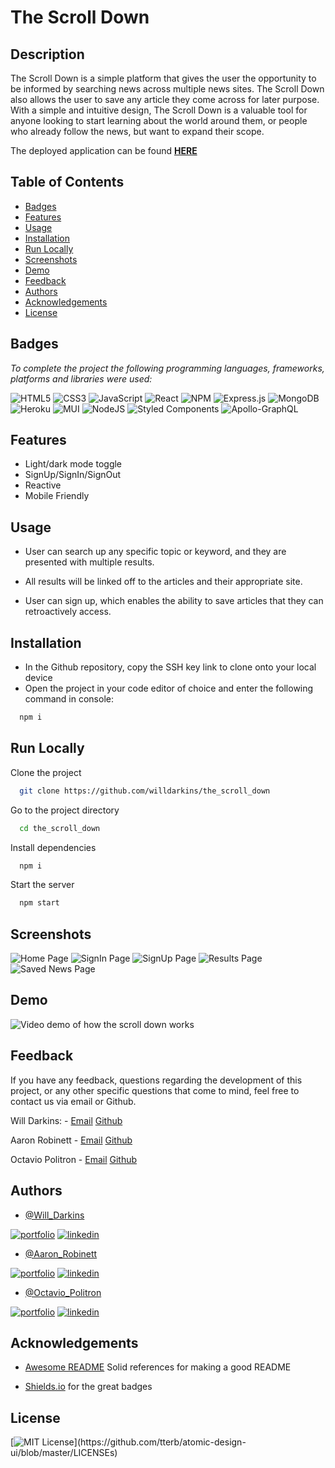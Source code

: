 # The Scroll Down



## Description 

The Scroll Down is a simple platform that gives the user the opportunity to be informed by searching news across multiple news sites. The Scroll Down also allows the user to save any article they come across for later purpose. With a simple and intuitive design, The Scroll Down is a valuable tool for anyone looking to start learning about the world around them, or people who already follow the news, but want to expand their scope.  

The deployed application can be found **[HERE](https://the-scroll-down.herokuapp.com/)**


## Table of Contents

* [Badges](#badges)
* [Features](#features)
* [Usage](#usage)
* [Installation](#installation)
* [Run Locally](#runlocally)
* [Screenshots](#screenshots)
* [Demo](#demo)
* [Feedback](#feedback)
* [Authors](#authors)
* [Acknowledgements](#acknowledgements)
* [License](#license)
## Badges
 
*To complete the project the following programming languages, frameworks, platforms and libraries were used:*

![HTML5](https://img.shields.io/badge/html5-%23E34F26.svg?style=for-the-badge&logo=html5&logoColor=white)
![CSS3](https://img.shields.io/badge/css3-%231572B6.svg?style=for-the-badge&logo=css3&logoColor=white)
![JavaScript](https://img.shields.io/badge/javascript-%23323330.svg?style=for-the-badge&logo=javascript&logoColor=%23F7DF1E)
![React](https://img.shields.io/badge/react-%2320232a.svg?style=for-the-badge&logo=react&logoColor=%2361DAFB)
![NPM](https://img.shields.io/badge/NPM-%23000000.svg?style=for-the-badge&logo=npm&logoColor=white)
![Express.js](https://img.shields.io/badge/express.js-%23404d59.svg?style=for-the-badge&logo=express&logoColor=%2361DAFB)
![MongoDB](https://img.shields.io/badge/MongoDB-%234ea94b.svg?style=for-the-badge&logo=mongodb&logoColor=white)
![Heroku](https://img.shields.io/badge/heroku-%23430098.svg?style=for-the-badge&logo=heroku&logoColor=white)
![MUI](https://img.shields.io/badge/MUI-%230081CB.svg?style=for-the-badge&logo=material-ui&logoColor=white)
![NodeJS](https://img.shields.io/badge/node.js-6DA55F?style=for-the-badge&logo=node.js&logoColor=white)
![Styled Components](https://img.shields.io/badge/styled--components-DB7093?style=for-the-badge&logo=styled-components&logoColor=white)
![Apollo-GraphQL](https://img.shields.io/badge/-ApolloGraphQL-311C87?style=for-the-badge&logo=apollo-graphql)

## Features

- Light/dark mode toggle
- SignUp/SignIn/SignOut
- Reactive
- Mobile Friendly


## Usage

- User can search up any specific topic or keyword, and they are presented with multiple results.

- All results will be linked off to the articles and their appropriate site.

- User can sign up, which enables the ability to save articles that they can retroactively access.


## Installation



- In the Github repository, copy the SSH key link to clone onto your local device
- Open the project in your code editor of choice and enter the following command in console:
```bash
  npm i
```
    
## Run Locally

Clone the project

```bash
  git clone https://github.com/willdarkins/the_scroll_down
```

Go to the project directory

```bash
  cd the_scroll_down
```

Install dependencies

```bash
  npm i
```

Start the server

```bash
  npm start
```


## Screenshots

![Home Page](media/Home_Page.PNG)
![SignIn Page](media/SignIn.PNG)
![SignUp Page](media/SignUp.PNG)
![Results Page](media/Results.PNG)
![Saved News Page](media/Saved_News.PNG)


## Demo

![Video demo of how the scroll down works](media/The_Scroll_Down.gif)




## Feedback

If you have any feedback, questions regarding the development of this project, or any other specific questions that come to mind, feel free to contact us via email or Github.

Will Darkins: - [Email](mailto:willdarkins@gmail.com) [Github](https://github.com/willdarkins)

Aaron Robinett - [Email](mailto:aaronrobinett@gmail.com) [Github](https://github.com/aaronRobinett)

Octavio Politron - [Email](mailto:octavio.poiltron@gmail.com) [Github](https://github.com/Octavio258)




## Authors

- [@Will_Darkins](https://github.com/willdarkins)

[![portfolio](https://img.shields.io/badge/my_portfolio-000?style=for-the-badge&logo=ko-fi&logoColor=white)](https://.com/)
[![linkedin](https://img.shields.io/badge/linkedin-0A66C2?style=for-the-badge&logo=linkedin&logoColor=white)](https://.com/)


- [@Aaron_Robinett](https://github.com/aaronRobinett)

[![portfolio](https://img.shields.io/badge/my_portfolio-000?style=for-the-badge&logo=ko-fi&logoColor=white)](https://.com/)
[![linkedin](https://img.shields.io/badge/linkedin-0A66C2?style=for-the-badge&logo=linkedin&logoColor=white)](https://.com/)

- [@Octavio_Politron](https://github.com/Octavio258)

[![portfolio](https://img.shields.io/badge/my_portfolio-000?style=for-the-badge&logo=ko-fi&logoColor=white)](https://.com/)
[![linkedin](https://img.shields.io/badge/linkedin-0A66C2?style=for-the-badge&logo=linkedin&logoColor=white)](https://.com/)

## Acknowledgements

 - [Awesome README](https://github.com/matiassingers/awesome-readme) Solid references for making a good README

 - [Shields.io](shields.io) for the great badges
 
## License

[![MIT License](https://img.shields.io/apm/l/atomic-design-ui.svg?)](https://github.com/tterb/atomic-design-ui/blob/master/LICENSEs)
